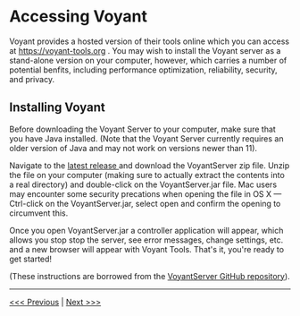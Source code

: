 # Accessing Voyant

Voyant provides a hosted version of their tools online which you can access at https://voyant-tools.org . You may wish to install the Voyant server as a stand-alone version on your computer, however, which carries a number of potential benfits, including performance optimization, reliability, security, and privacy. 

## Installing Voyant

Before downloading the Voyant Server to your computer, make sure that you have Java installed. (Note that the Voyant Server currently requires an older version of Java and may not work on versions newer than 11). 

Navigate to the [latest release ](https://github.com/voyanttools/VoyantServer/releases/tag/2.6.0) and download the VoyantServer zip file. Unzip the file on your computer (making sure to actually extract the contents into a real directory) and double-click on the VoyantServer.jar file.  Mac users may encounter some security precations when opening the file in OS X — Ctrl-click on the VoyantServer.jar, select open and confirm the opening to circumvent this.

Once you open VoyantServer.jar a controller application will appear, which allows you stop stop the server, see error messages, change settings, etc. and a new browser will appear with Voyant Tools. That's it, you're ready to get started!

(These instructions are borrowed from the [VoyantServer GitHub repository](https://github.com/voyanttools/VoyantServer)).

---

[<<< Previous](1-basic.md) | [Next >>>](3-corpus.md)
